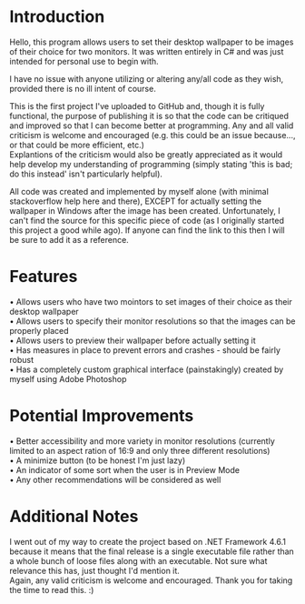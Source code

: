# Introduction
Hello, this program allows users to set their desktop wallpaper to be images of their choice for two monitors. It was written entirely in C#
and was just intended for personal use to begin with.

I have no issue with anyone utilizing or altering any/all code as they wish, provided there is no ill intent of course.

This is the first project I've uploaded to GitHub and, though it is fully functional, the purpose of publishing it is so that the code
can be critiqued and improved so that I can become better at programming.
Any and all valid criticism is welcome and encouraged (e.g. this could be an issue because..., or that could be more efficient, etc.)  
Explantions of the criticism would also be greatly appreciated as it would help develop my understanding of programming (simply stating
'this is bad; do this instead' isn't particularly helpful).

All code was created and implemented by myself alone (with minimal stackoverflow help here and there), EXCEPT for actually setting the wallpaper
in Windows after the image has been created. Unfortunately, I can't find the source for this specific piece of code (as I originally started
this project a good while ago). If anyone can find the link to this then I will be sure to add it as a reference.

# Features
• Allows users who have two mointors to set images of their choice as their desktop wallpaper  
• Allows users to specify their monitor resolutions so that the images can be properly placed  
• Allows users to preview their wallpaper before actually setting it  
• Has measures in place to prevent errors and crashes - should be fairly robust  
• Has a completely custom graphical interface (painstakingly) created by myself using Adobe Photoshop  

# Potential Improvements
• Better accessibility and more variety in monitor resolutions (currently limited to an aspect ration of 16:9 and only three different resolutions)  
• A minimize button (to be honest I'm just lazy)  
• An indicator of some sort when the user is in Preview Mode  
• Any other recommendations will be considered as well

# Additional Notes
I went out of my way to create the project based on .NET Framework 4.6.1 because it means that the final release is a single executable file rather than
a whole bunch of loose files along with an executable. Not sure what relevance this has, just thought I'd mention it.  
Again, any valid criticism is welcome and encouraged. Thank you for taking the time to read this. :)
